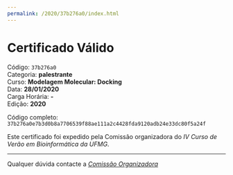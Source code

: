 ```yaml
---
permalink: /2020/37b276a0/index.html
---
```


# Certificado Válido

Código: `37b276a0`<br>
Categoria: **palestrante**<br>
Curso: **Modelagem Molecular: Docking**<br>
Data: **28/01/2020**<br>
Carga Horária: **-**<br>
Edição: **2020**<br>


Código completo: `37b276a0e7b3d0b8a7706539f88ae111a2c4428fda9120adb24e33dc80f5a24f`


Este certificado foi expedido pela Comissão organizadora do *IV Curso de Verão em Bioinformática da UFMG*.

----

Qualquer dúvida contacte a [_Comissão Organizadora_](<mailto:cursobioinfoufmg@gmail.com$subject=[Certificados]>)

